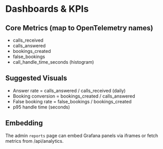 # Dashboards & KPIs

## Core Metrics (map to OpenTelemetry names)
- calls_received
- calls_answered
- bookings_created
- false_bookings
- call_handle_time_seconds (histogram)

## Suggested Visuals
- Answer rate = calls_answered / calls_received (daily)
- Booking conversion = bookings_created / calls_answered
- False booking rate = false_bookings / bookings_created
- p95 handle time (seconds)

## Embedding
The admin `reports` page can embed Grafana panels via iframes or fetch metrics from /api/analytics.